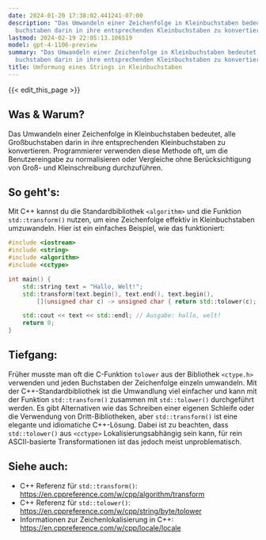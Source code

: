 ```yaml
---
date: 2024-01-20 17:38:02.441241-07:00
description: "Das Umwandeln einer Zeichenfolge in Kleinbuchstaben bedeutet, alle Gro\xDF\
  buchstaben darin in ihre entsprechenden Kleinbuchstaben zu konvertieren.\u2026"
lastmod: 2024-02-19 22:05:13.106519
model: gpt-4-1106-preview
summary: "Das Umwandeln einer Zeichenfolge in Kleinbuchstaben bedeutet, alle Gro\xDF\
  buchstaben darin in ihre entsprechenden Kleinbuchstaben zu konvertieren.\u2026"
title: Umformung eines Strings in Kleinbuchstaben
---
```


{{< edit_this_page >}}

## Was & Warum?
Das Umwandeln einer Zeichenfolge in Kleinbuchstaben bedeutet, alle Großbuchstaben darin in ihre entsprechenden Kleinbuchstaben zu konvertieren. Programmierer verwenden diese Methode oft, um die Benutzereingabe zu normalisieren oder Vergleiche ohne Berücksichtigung von Groß- und Kleinschreibung durchzuführen.

## So geht's:
Mit C++ kannst du die Standardbibliothek `<algorithm>` und die Funktion `std::transform()` nutzen, um eine Zeichenfolge effektiv in Kleinbuchstaben umzuwandeln. Hier ist ein einfaches Beispiel, wie das funktioniert:

```cpp
#include <iostream>
#include <string>
#include <algorithm>
#include <cctype>

int main() {
    std::string text = "Hallo, Welt!";
    std::transform(text.begin(), text.end(), text.begin(),
        [](unsigned char c) -> unsigned char { return std::tolower(c); });

    std::cout << text << std::endl; // Ausgabe: hallo, welt!
    return 0;
}
```

## Tiefgang:
Früher musste man oft die C-Funktion `tolower` aus der Bibliothek `<ctype.h>` verwenden und jeden Buchstaben der Zeichenfolge einzeln umwandeln. Mit der C++-Standardbibliothek ist die Umwandlung viel einfacher und kann mit der Funktion `std::transform()` zusammen mit `std::tolower()` durchgeführt werden. Es gibt Alternativen wie das Schreiben einer eigenen Schleife oder die Verwendung von Dritt-Bibliotheken, aber `std::transform()` ist eine elegante und idiomatiche C++-Lösung. Dabei ist zu beachten, dass `std::tolower()` aus `<cctype>` Lokalisierungsabhängig sein kann, für rein ASCII-basierte Transformationen ist das jedoch meist unproblematisch.

## Siehe auch:
- C++ Referenz für `std::transform()`: https://en.cppreference.com/w/cpp/algorithm/transform
- C++ Referenz für `std::tolower()`: https://en.cppreference.com/w/cpp/string/byte/tolower
- Informationen zur Zeichenlokalisierung in C++: https://en.cppreference.com/w/cpp/locale/locale

